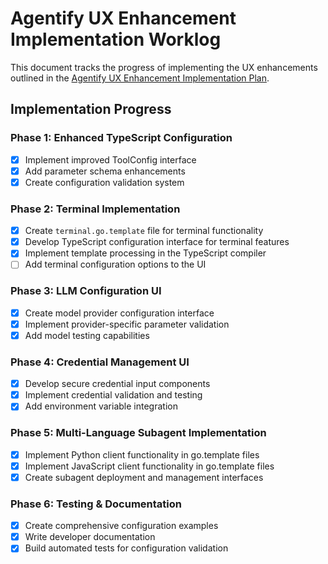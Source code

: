 # Agentify UX Enhancement Implementation Worklog

This document tracks the progress of implementing the UX enhancements outlined in the [Agentify UX Enhancement Implementation Plan](./agentify_agentic_UX_Enhancement_Imp.md).

## Implementation Progress

### Phase 1: Enhanced TypeScript Configuration
- [x] Implement improved ToolConfig interface
- [x] Add parameter schema enhancements
- [x] Create configuration validation system

### Phase 2: Terminal Implementation
- [x] Create `terminal.go.template` file for terminal functionality
- [x] Develop TypeScript configuration interface for terminal features
- [x] Implement template processing in the TypeScript compiler
- [ ] Add terminal configuration options to the UI

### Phase 3: LLM Configuration UI
- [x] Create model provider configuration interface
- [x] Implement provider-specific parameter validation
- [x] Add model testing capabilities

### Phase 4: Credential Management UI
- [x] Develop secure credential input components
- [x] Implement credential validation and testing
- [x] Add environment variable integration

### Phase 5: Multi-Language Subagent Implementation
- [x] Implement Python client functionality in go.template files
- [x] Implement JavaScript client functionality in go.template files
- [x] Create subagent deployment and management interfaces

### Phase 6: Testing & Documentation
- [x] Create comprehensive configuration examples
- [x] Write developer documentation
- [x] Build automated tests for configuration validation